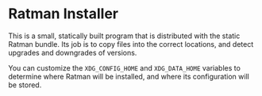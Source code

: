 # Ratman Installer

This is a small, statically built program that is distributed with the
static Ratman bundle.  Its job is to copy files into the correct
locations, and detect upgrades and downgrades of versions.

You can customize the `XDG_CONFIG_HOME` and `XDG_DATA_HOME` variables
to determine where Ratman will be installed, and where its
configuration will be stored.
